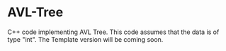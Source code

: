 AVL-Tree
========

C++ code implementing AVL Tree.
This code assumes that the data is of type "int". 
The Template version will be coming soon.
